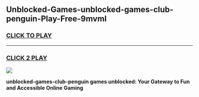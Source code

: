 
## Unblocked-Games-unblocked-games-club-penguin-Play-Free-9mvml
<h3>
<a href="https://premium76.site?title=unblocked-games-club-penguin&ref=18A1">CLICK TO PLAY</a></h3>
<hr>

<h3>
<a href="https://premium76.site?title=unblocked-games-club-penguin&ref=18A1">CLICK 2 PLAY</a>
  
</h3>

<a href="https://premium76.site?title=unblocked-games-club-penguin&ref=18A1"><img src="https://clearcache.store/games.png"></a>


**unblocked-games-club-penguin games unblocked: Your Gateway to Fun and Accessible Online Gaming**
